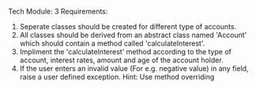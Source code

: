 Tech Module: 3
Requirements:
1. Seperate classes should be created for different type of accounts.
2. All classes should be derived from an abstract class named 'Account' which should contain a method called 'calculateInterest'.
3. Impliment the 'calculateInterest' method according to the type of account, interest rates, amount and age of the account holder.
4. If the user enters an invalid value (For e.g. negative value) in any field, raise a user defined exception.
Hint: Use method overriding
